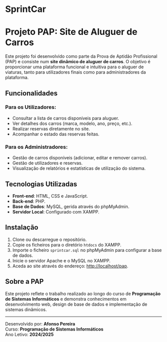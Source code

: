 # SprintCar
# Projeto PAP: Site de Aluguer de Carros

Este projeto foi desenvolvido como parte da Prova de Aptidão Profissional (PAP) e consiste num **site dinâmico de aluguer de carros**. O objetivo é proporcionar uma plataforma funcional e intuitiva para o aluguer de viaturas, tanto para utilizadores finais como para administradores da plataforma.

## Funcionalidades

### Para os Utilizadores:
- Consultar a lista de carros disponíveis para aluguer.
- Ver detalhes dos carros (marca, modelo, ano, preço, etc.).
- Realizar reservas diretamente no site.
- Acompanhar o estado das reservas feitas.

### Para os Administradores:
- Gestão de carros disponíveis (adicionar, editar e remover carros).
- Gestão de utilizadores e reservas.
- Visualização de relatórios e estatísticas de utilização do sistema.

## Tecnologias Utilizadas
- **Front-end**: HTML, CSS e JavaScript.
- **Back-end**: PHP.
- **Base de Dados**: MySQL, gerida através do phpMyAdmin.
- **Servidor Local**: Configurado com XAMPP.

## Instalação
1. Clone ou descarregue o repositório.
2. Copie os ficheiros para o diretório `htdocs` do XAMPP.
3. Importe o ficheiro `sprintcar.sql` no phpMyAdmin para configurar a base de dados.
4. Inicie o servidor Apache e o MySQL no XAMPP.
5. Aceda ao site através do endereço: [http://localhost/pap](http://localhost/pap).

## Sobre a PAP
Este projeto reflete o trabalho realizado ao longo do curso de **Programação de Sistemas Informáticos** e demonstra conhecimentos em desenvolvimento web, design de base de dados e implementação de sistemas dinâmicos.

---
Desenvolvido por: **Afonso Pereira**  
Curso: **Programação de Sistemas Informáticos**  
Ano Letivo: **2024/2025**


